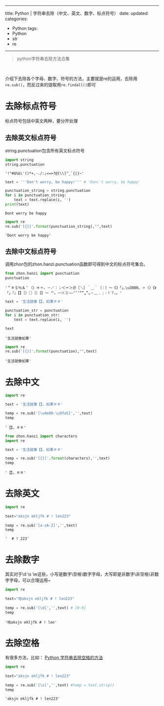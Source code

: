 
---
 title: Python | 字符串去除（中文、英文、数字、标点符号）
 date: 
 updated: 
 categories:
 - Python
 tags:
 - Python
 - str
 - re
---
>python字符串去除方法合集
<!--less-->
﻿


介绍下去除各个字母、数字、符号的方法，主要就是re的运用，去除用`re.sub()`，而反过来的提取用`re.findall()`即可

# 去除标点符号
标点符号包括中英文两种，要分开处理

## 去除英文标点符号

string.punctuation包含所有英文标点符号


```python
import string
string.punctuation
```




    '!"#$%&\'()*+,-./:;<=>?@[\\]^_`{|}~'




```python
text = '''Don't worry, be happy!''' # 'Don\'t worry, be happy'

punctuation_string = string.punctuation
for i in punctuation_string:
    text = text.replace(i, '')
print(text)
```

    Dont worry be happy
    


```python
import re
re.sub('[{}]'.format(punctuation_string),"",text)
```




    'Dont worry be happy'



## 去除中文标点符号
调用zhon包的zhon.hanzi.punctuation函数即可得到中文的标点符号集合。


```python
from zhon.hanzi import punctuation
punctuation
```




    '＂＃＄％＆＇（）＊＋，－／：；＜＝＞＠［＼］＾＿｀｛｜｝～｟｠｢｣､\u3000、〃〈〉《》「」『』【】〔〕〖〗〘〙〚〛〜〝〞〟〰〾〿–—‘’‛“”„‟…‧﹏﹑﹔·！？｡。'




```python
text = '生活就像【】，如果＃＃'

punctuation_str = punctuation
for i in punctuation_str:
    text = text.replace(i, '')

text
```




    '生活就像如果'




```python
import re
re.sub('[{}]'.format(punctuation),"",text)
```




    '生活就像如果'



# 去除中文


```python
import re

text = '生活就像【】，如果＃＃'

temp = re.sub('[\u4e00-\u9fa5]','',text)
temp
```




    '【】，＃＃'




```python
from zhon.hanzi import characters
import re 

text = '生活就像【】，如果＃＃'

temp = re.sub('[{}]'.format(characters),'',text)
temp
```




    '【】，＃＃'



# 去除英文


```python
import re
 
text="aksjn ekljfk # ! len223"
 
temp = re.sub('[a-zA-Z]','',text)
temp
```




    '  # ! 223'



# 去除数字
其实对于\d \s \w这些，小写是数字\空格\数字字母，大写即是非数字\非空格\非数字字母，可以合理运用~


```python
import re
 
text="哈aksjn ekljfk # ! len223"
 
temp = re.sub('[\d]','',text) # [0-9]
temp
```




    '哈aksjn ekljfk # ! len'



# 去除空格
有很多方法，比如：
[Python 字符串去除空格的方法](https://blog.csdn.net/u010180815/article/details/112845424)


```python
import re
 
text="aksjn ekljfk # ! len223"
 
temp = re.sub('[\s]','',text) #temp = text.strip()
temp
```




    'aksjn ekljfk # ! len223'



